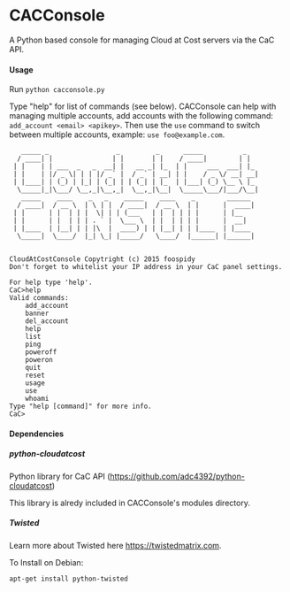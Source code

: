 # CACConsole
A Python based console for managing Cloud at Cost servers via the CaC API.

#### Usage

Run `python cacconsole.py`

Type "help" for list of commands (see below). CACConsole can help with managing multiple accounts, add accounts with the following command: `add_account <email> <apikey>`. Then use the `use` command to switch between multiple accounts, example: `use foo@example.com`.

```
   _____ _                 _         _      _____          _   
  / ____| |               | |       | |    / ____|        | |  
 | |    | | ___  _   _  __| |   __ _| |_  | |     ___  ___| |_ 
 | |    | |/ _ \| | | |/ _` |  / _` | __| | |    / _ \/ __| __|
 | |____| | (_) | |_| | (_| | | (_| | |_  | |___| (_) \__ \ |_ 
  \_____|_|\___/ \__,_|\__,_|  \__,_|\__|  \_____\___/|___/\__|
   _____    ____    _   _    _____    ____    _        ______  
  / ____|  / __ \  | \ | |  / ____|  / __ \  | |      |  ____| 
 | |      | |  | | |  \| | | (___   | |  | | | |      | |__    
 | |      | |  | | | . ` |  \___ \  | |  | | | |      |  __|   
 | |____  | |__| | | |\  |  ____) | | |__| | | |____  | |____  
  \_____|  \____/  |_| \_| |_____/   \____/  |______| |______| 
                                                               
                                                               
CloudAtCostConsole Copytright (c) 2015 foospidy
Don't forget to whitelist your IP address in your CaC panel settings.

For help type 'help'.
CaC>help
Valid commands:
	add_account
	banner
	del_account
	help
	list
	ping
	poweroff
	poweron
	quit
	reset
	usage
	use
	whoami
Type "help [command]" for more info.
CaC>
```

#### Dependencies

##### python-cloudatcost
Python library for CaC API (https://github.com/adc4392/python-cloudatcost)

This library is alredy included in CACConsole's modules directory.


##### Twisted
Learn more about Twisted here https://twistedmatrix.com.

To Install on Debian:

`apt-get install python-twisted`
